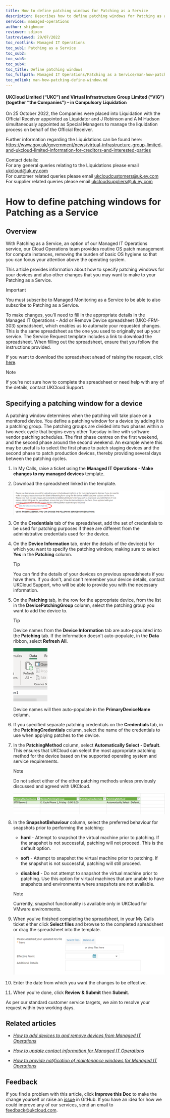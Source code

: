 ```yaml
---
title: How to define patching windows for Patching as a Service
description: Describes how to define patching windows for Patching as a Service
services: managed-operations
author: shighmoor
reviewer: sdixon
lastreviewed: 29/07/2022
toc_rootlink: Managed IT Operations
toc_sub1: Patching as a Service
toc_sub2:
toc_sub3:
toc_sub4:
toc_title: Define patching windows
toc_fullpath: Managed IT Operations/Patching as a Service/man-how-patching-define-window.md
toc_mdlink: man-how-patching-define-window.md
---
```


#### UKCloud Limited (“UKC”) and Virtual Infrastructure Group Limited (“VIG”) (together “the Companies”) – in Compulsory Liquidation

On 25 October 2022, the Companies were placed into Liquidation with the Official Receiver appointed as Liquidator and J Robinson and A M Hudson simultaneously appointed as Special Managers to manage the liquidation process on behalf of the Official Receiver.

Further information regarding the Liquidations can be found here: <https://www.gov.uk/government/news/virtual-infrastructure-group-limited-and-ukcloud-limited-information-for-creditors-and-interested-parties>

Contact details:<br>
For any general queries relating to the Liquidations please email <ukcloud@uk.ey.com><br>
For customer related queries please email <ukcloudcustomers@uk.ey.com><br>
For supplier related queries please email <ukcloudsuppliers@uk.ey.com>

# How to define patching windows for Patching as a Service

## Overview

With Patching as a Service, an option of our Managed IT Operations service, our Cloud Operations team provides routine OS patch management for compute instances, removing the burden of basic OS hygiene so that you can focus your attention above the operating system.

This article provides information about how to specify patching windows for your devices and also other changes that you may want to make to your Patching as a Service.

> [!IMPORTANT]
> You must subscribe to Managed Monitoring as a Service to be able to also subscribe to Patching as a Service.

To make changes, you'll need to fill in the appropriate details in the Managed IT Operations - Add or Remove Device spreadsheet (UKC-FRM-303) spreadsheet, which enables us to automate your requested changes. This is the same spreadsheet as the one you used to originally set up your service. The Service Request template includes a link to download the spreadsheet. When filling out the spreadsheet, ensure that you follow the instructions provided.

If you want to download the spreadsheet ahead of raising the request, click [here](https://cas.frn00006.ukcloud.com/Docs/UKCloud_Man_IT_Ops/UKC-FRM-303%20-%20Managed%20IT%20Operations%20-%20Add%20or%20Remove%20Devices.xlsx?AWSAccessKeyId=438-1048-5-aefff7-1&Expires=1690632276&Signature=WPn9yI6cxrq8EPPOQovxPlEAViE%3D).

> [!NOTE]
> If you're not sure how to complete the spreadsheet or need help with any of the details, contact UKCloud Support.

## Specifying a patching window for a device

A patching window determines when the patching will take place on a monitored device. You define a patching window for a device by adding it to a patching group. The patching groups are divided into two phases within a two week cycle that begins every other Tuesday in line with software vendor patching schedules. The first phase centres on the first weekend, and the second phase around the second weekend. An example where this may be useful is to select the first phase to patch staging devices and the second phase to patch production devices, thereby providing several days between the patching cycles.

1. In My Calls, raise a ticket using the **Managed IT Operations - Make changes to my managed devices** template.

2. Download the spreadsheet linked in the template.

   ![Download link in the Makes changes to my managed devices template](images/man-change-devices-link.png)

3. On the **Credentials** tab of the spreadsheet, add the set of credentials to be used for patching purposes if these are different from the administrative credentials used for the device.

4. On the **Device Information** tab, enter the details of the device(s) for which you want to specify the patching window, making sure to select **Yes** in the **Patching** column.

   > [!TIP]
   > You can find the details of your devices on previous spreadsheets if you have them. If you don't, and can't remember your device details, contact UKCloud Support, who will be able to provide you with the necessary information.

5. On the **Patching** tab, in the row for the appropriate device, from the list in the **DevicePatchingGroup** column, select the patching group you want to add the device to.

   > [!TIP]
   > Device names from the **Device Information** tab are auto-populated into the **Patching** tab. If the information doesn't auto-populate, in the **Data** ribbon, select **Refresh All**.
   >
   > ![Refresh All option in Microsoft Excel](images/man-monitoring-excel-refresh.png)
   >
   > Device names will then auto-populate in the **PrimaryDeviceName** column.

6. If you specified separate patching credentials on the **Credentials** tab, in the **PatchingCredentials** column, select the name of the credentials to use when applying patches to the device.

7. In the **PatchingMethod** column, select **Automatically Select - Default**. This ensures that UKCloud can select the most appropriate patching method for the device based on the supported operating system and service requirements.

   > [!NOTE]
   > Do not select either of the other patching methods unless previously discussed and agreed with UKCloud.

   ![Specifying a patching window for a device](images/man-patching-patching-window.png)

8. In the **SnapshotBehaviour** column, select the preferred behaviour for snapshots prior to performing the patching:

   - **hard** - Attempt to snapshot the virtual machine prior to patching. If the snapshot is not successful, patching will not proceed. This is the default option.

   - **soft** - Attempt to snapshot the virtual machine prior to patching. If the snapshot is not successful, patching will still proceed.

   - **disabled** - Do not attempt to snapshot the virtual machine prior to patching. Use this option for virtual machines that are unable to have snapshots and environments where snapshots are not available.

   > [!NOTE]
   > Currently, snapshot functionality is available only in UKCloud for VMware environments.

9. When you've finished completing the spreadsheet, in your My Calls ticket either click **Select files** and browse to the completed spreadsheet or drag the spreadsheet into the template.

   ![Upload Add or Remove devices spreadsheet](images/man-change-devices-upload-submit.png)

10. Enter the date from which you want the changes to be effective.

11. When you're done, click **Review & Submit** then **Submit**.

   As per our standard customer service targets, we aim to resolve your request within two working days.

## Related articles

- [*How to add devices to and remove devices from Managed IT Operations*](man-how-add-remove-device.md)

- [*How to update contact information for Managed IT Operations*](man-how-update-contact-info.md)

- [*How to provide notification of maintenance windows for Managed IT Operations*](man-how-notify-maintenance.md)

## Feedback

If you find a problem with this article, click **Improve this Doc** to make the change yourself or raise an [issue](https://github.com/UKCloud/documentation/issues) in GitHub. If you have an idea for how we could improve any of our services, send an email to <feedback@ukcloud.com>.
